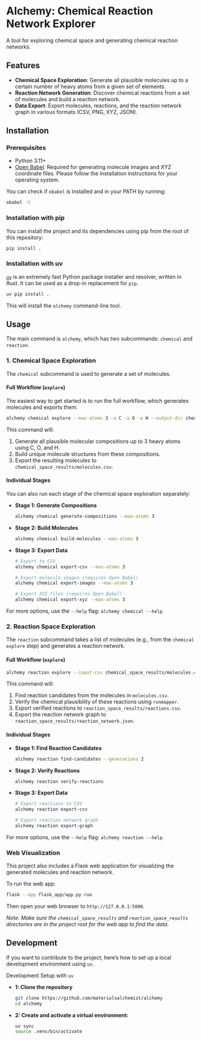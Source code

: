 # Alchemy: Chemical Reaction Network Explorer

A tool for exploring chemical space and generating chemical reaction networks.

## Features

- **Chemical Space Exploration**: Generate all plausible molecules up to a certain number of heavy atoms from a given set of elements.
- **Reaction Network Generation**: Discover chemical reactions from a set of molecules and build a reaction network.
- **Data Export**: Export molecules, reactions, and the reaction network graph in various formats (CSV, PNG, XYZ, JSON).

## Installation

### Prerequisites

- Python 3.11+
- [Open Babel](http://openbabel.org/wiki/Main_Page): Required for generating molecule images and XYZ coordinate files. Please follow the installation instructions for your operating system.

You can check if `obabel` is installed and in your PATH by running:
```bash
obabel -V
```

### Installation with pip

You can install the project and its dependencies using pip from the root of this repository:

```bash
pip install .
```

### Installation with uv

[`uv`](https://docs.astral.sh/uv/) is an extremely fast Python package installer and resolver, written in Rust. It can be used as a drop-in replacement for `pip`.

```bash
uv pip install .
```

This will install the `alchemy` command-line tool.

## Usage

The main command is `alchemy`, which has two subcommands: `chemical` and `reaction`.

### 1. Chemical Space Exploration

The `chemical` subcommand is used to generate a set of molecules.

#### Full Workflow (`explore`)

The easiest way to get started is to run the full workflow, which generates molecules and exports them.

```bash
alchemy chemical explore --max-atoms 3 -a C -a O -a H --output-dir chemical_space_results
```

This command will:
1. Generate all plausible molecular compositions up to 3 heavy atoms using C, O, and H.
2. Build unique molecule structures from these compositions.
3. Export the resulting molecules to `chemical_space_results/molecules.csv`.

#### Individual Stages

You can also run each stage of the chemical space exploration separately:

- **Stage 1: Generate Compositions**
  ```bash
  alchemy chemical generate-compositions --max-atoms 3
  ```

- **Stage 2: Build Molecules**
  ```bash
  alchemy chemical build-molecules --max-atoms 3
  ```

- **Stage 3: Export Data**
  ```bash
  # Export to CSV
  alchemy chemical export-csv --max-atoms 3

  # Export molecule images (requires Open Babel)
  alchemy chemical export-images --max-atoms 3

  # Export XYZ files (requires Open Babel)
  alchemy chemical export-xyz --max-atoms 3
  ```

For more options, use the `--help` flag: `alchemy chemical --help`.

### 2. Reaction Space Exploration

The `reaction` subcommand takes a list of molecules (e.g., from the `chemical explore` step) and generates a reaction network.

#### Full Workflow (`explore`)

```bash
alchemy reaction explore --input-csv chemical_space_results/molecules.csv --output-dir reaction_space_results
```
This command will:
1. Find reaction candidates from the molecules in `molecules.csv`.
2. Verify the chemical plausibility of these reactions using `rxnmapper`.
3. Export verified reactions to `reaction_space_results/reactions.csv`.
4. Export the reaction network graph to `reaction_space_results/reaction_network.json`.

#### Individual Stages

- **Stage 1: Find Reaction Candidates**
  ```bash
  alchemy reaction find-candidates --generations 2
  ```

- **Stage 2: Verify Reactions**
  ```bash
  alchemy reaction verify-reactions
  ```

- **Stage 3: Export Data**
  ```bash
  # Export reactions to CSV
  alchemy reaction export-csv

  # Export reaction network graph
  alchemy reaction export-graph
  ```

For more options, use the `--help` flag: `alchemy reaction --help`.

### Web Visualization

This project also includes a Flask web application for visualizing the generated molecules and reaction network.

To run the web app:
```bash
flask --app flask_app/app.py run
```
Then open your web browser to `http://127.0.0.1:5000`.

_Note: Make sure the `chemical_space_results` and `reaction_space_results` directories are in the project root for the web app to find the data._

## Development

If you want to contribute to the project, here’s how to set up a local development environment using `uv`.

Development Setup with `uv`

- **1: Clone the repository**
  ```bash
  git clone https://github.com/materialsalchemist/alchemy
  cd alchemy
  ```

- **2: Create and activate a virtual environment:**
  ```bash
  uv sync
  source .venv/bin/activate
  ```
